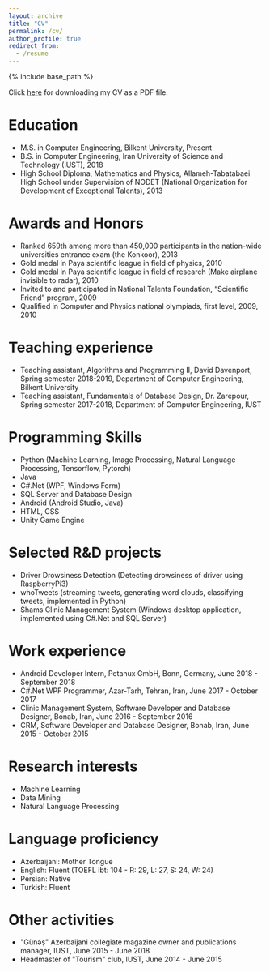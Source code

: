 ```yaml
---
layout: archive
title: "CV"
permalink: /cv/
author_profile: true
redirect_from:
  - /resume
---
```


{% include base_path %}

Click [here](https://PouyaGhahramanian.github.io/files/CV.pdf) for downloading my CV as a PDF file.

Education
======
* M.S. in Computer Engineering, Bilkent University, Present
* B.S. in Computer Engineering, Iran University of Science and Technology (IUST), 2018
* High School Diploma, Mathematics and Physics, Allameh-Tabatabaei High School under Supervision of NODET (National Organization for Development of Exceptional Talents), 2013

Awards and Honors
======
* Ranked 659th among more than 450,000 participants in the nation-wide universities entrance exam (the Konkoor), 2013
* Gold medal in Paya scientific league in field of physics, 2010
* Gold medal in Paya scientific league in field of research (Make airplane invisible to radar), 2010
* Invited to and participated in National Talents Foundation, “Scientific Friend” program, 2009
* Qualified in Computer and Physics national olympiads, first level, 2009, 2010

Teaching experience
======
* Teaching assistant, Algorithms and Programming II, David Davenport, Spring semester 2018-2019, Department of Computer Engineering, Bilkent University
* Teaching assistant, Fundamentals of Database Design, Dr. Zarepour, Spring semester 2017-2018, Department of Computer Engineering, IUST

Programming Skills
======
* Python (Machine Learning, Image Processing, Natural Language Processing, Tensorflow, Pytorch)
* Java
* C#.Net (WPF, Windows Form)
* SQL Server and Database Design
* Android (Android Studio, Java)
* HTML, CSS
* Unity Game Engine

Selected R&D projects
======
* Driver Drowsiness Detection (Detecting drowsiness of driver using RaspberryPi3)
* whoTweets (streaming tweets, generating word clouds, classifying tweets, implemented in Python)
* Shams Clinic Management System (Windows desktop application, implemented using C#.Net and SQL Server)

Work experience
======
* Android Developer Intern, Petanux GmbH, Bonn, Germany, June 2018 - September 2018
* C#.Net WPF Programmer, Azar-Tarh, Tehran, Iran, June 2017 - October 2017
* Clinic Management System, Software Developer and Database Designer, Bonab, Iran, June 2016 - September 2016
* CRM, Software Developer and Database Designer, Bonab, Iran, June 2015 - October 2015

Research interests
======
* Machine Learning
* Data Mining
* Natural Language Processing

Language proficiency
======
* Azerbaijani: Mother Tongue
* English: Fluent (TOEFL ibt: 104 - R: 29, L: 27, S: 24, W: 24)
* Persian: Native
* Turkish: Fluent

Other activities
======
* "Günəş" Azerbaijani collegiate magazine owner and publications manager, IUST, June 2015 - June 2018
* Headmaster of "Tourism" club, IUST, June 2014 - June 2015

<!--
Work experience
======
* Summer 2015: Research Assistant
  * Github University
  * Duties included: Tagging issues
  * Supervisor: Professor Git

* Fall 2015: Research Assistant
  * Github University
  * Duties included: Merging pull requests
  * Supervisor: Professor Hub

Skills
======
* Skill 1
* Skill 2
  * Sub-skill 2.1
  * Sub-skill 2.2
  * Sub-skill 2.3
* Skill 3

Publications
======
  <ul>{% for post in site.publications %}
    {% include archive-single-cv.html %}
  {% endfor %}</ul>

Talks
======
  <ul>{% for post in site.talks %}
    {% include archive-single-talk-cv.html %}
  {% endfor %}</ul>

Teaching
======
  <ul>{% for post in site.teaching %}
    {% include archive-single-cv.html %}
  {% endfor %}</ul>

Service and leadership
======
* Currently signed in to 43 different slack teams
-->
